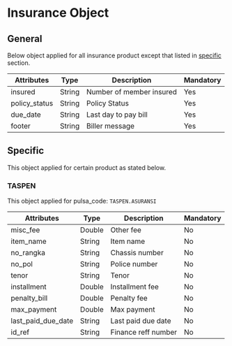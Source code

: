 # Insurance Object

## General

Below object applied for all insurance product except that listed in [specific](#specific) section.

Attributes | Type | Description | Mandatory
---------|----------|---------|----------
insured | String | Number of member insured | Yes
policy_status | String |  Policy Status | Yes
due_date | String | Last day to pay bill | Yes
footer | String | Biller message | Yes

## Specific

This object applied for certain product as stated below.

### TASPEN
This object applied for pulsa_code: `TASPEN.ASURANSI`

Attributes | Type | Description | Mandatory
---------|----------|---------|----------
misc_fee | Double | Other fee | No
item_name | String | Item name | No
no_rangka | String | Chassis number | No
no_pol | String | Police number | No
tenor | String | Tenor | No
installment | Double | Installment fee | No
penalty_bill | Double | Penalty fee | No
max_payment | Double | Max payment | No
last_paid_due_date | String | Last paid due date | No
id_ref | String | Finance reff number | No
